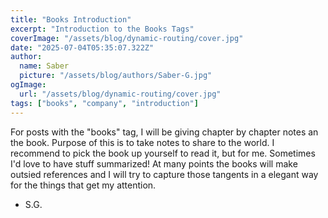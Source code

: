 ```yaml
---
title: "Books Introduction"
excerpt: "Introduction to the Books Tags"
coverImage: "/assets/blog/dynamic-routing/cover.jpg"
date: "2025-07-04T05:35:07.322Z"
author:
  name: Saber
  picture: "/assets/blog/authors/Saber-G.jpg"
ogImage:
  url: "/assets/blog/dynamic-routing/cover.jpg"
tags: ["books", "company", "introduction"]
---
```


For posts with the "books" tag, I will be giving chapter by chapter notes an the book. Purpose of this is to take notes to share to the world. I recommend to pick the book up yourself to read it, but for me. Sometimes I'd love to have stuff summarized! At many points the books will make outsied references and I will try to capture those tangents in a elegant way for the things that get my attention.

- S.G.